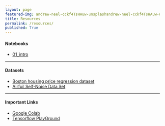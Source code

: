 ```yaml
---
layout: page
featured-img: andrew-neel-cckf4TsHAuw-unsplashandrew-neel-cckf4TsHAuw-unsplash
title: Resources
permalink: /resources/
published: True
---
```


<!-- <h1 style="text-align: center;">{{ site.batch_name }} Batch</h1> -->

<!-- <h2 style="text-align: center;">Resources will be available once the course begins!</h2> -->

#### Notebooks
- [01_intro](https://nbviewer.jupyter.org/github/Ai-Adventures/rmd/blob/master/notebooks/01_intro.ipynb?flush_cache=True)


***

#### Datasets
- [Boston housing price regression dataset](https://keras.io/datasets/#boston-housing-price-regression-dataset)
- [Airfoil Self-Noise Data Set](https://archive.ics.uci.edu/ml/datasets/Airfoil+Self-Noise)

***

#### Important Links
- [Google Colab](https://colab.research.google.com/)
- [Tensorflow PlayGround](https://playground.tensorflow.org/)